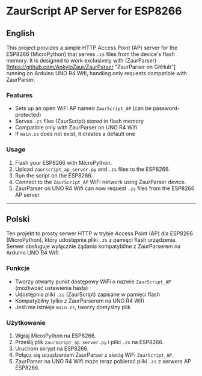 # ZaurScript AP Server for ESP8266

## English

This project provides a simple HTTP Access Point (AP) server for the ESP8266 (MicroPython) that serves `.zs` files from the device's flash memory. It is designed to work exclusively with (ZaurParser)[https://github.com/AnkyloZaur/ZaurParser "ZaurParser on GitHub"] running on Arduino UNO R4 Wifi, handling only requests compatible with ZaurParser.

### Features
- Sets up an open WiFi AP named `ZaurScript_AP` (can be password-protected)
- Serves `.zs` files (ZaurScript) stored in flash memory
- Compatible only with ZaurParser on UNO R4 Wifi
- If `main.zs` does not exist, it creates a default one

### Usage
1. Flash your ESP8266 with MicroPython.
2. Upload `zaurscript_ap_server.py` and `.zs` files to the ESP8266.
3. Run the script on the ESP8266.
4. Connect to the `ZaurScript_AP` WiFi network using ZaurParser device.
5. ZaurParser on UNO R4 Wifi can now request `.zs` files from the ESP8266 AP server.

---

## Polski

Ten projekt to prosty serwer HTTP w trybie Access Point (AP) dla ESP8266 (MicroPython), który udostępnia pliki `.zs` z pamięci flash urządzenia. Serwer obsługuje wyłącznie żądania kompatybilne z ZaurParserem na Arduino UNO R4 Wifi.

### Funkcje
- Tworzy otwarty punkt dostępowy WiFi o nazwie `ZaurScript_AP` (możliwość ustawienia hasła)
- Udostępnia pliki `.zs` (ZaurScript) zapisane w pamięci flash
- Kompatybilny tylko z ZaurParserem na UNO R4 Wifi
- Jeśli nie istnieje `main.zs`, tworzy domyślny plik

### Użytkowanie
1. Wgraj MicroPython na ESP8266.
2. Prześlij plik `zaurscript_ap_server.py` i pliki `.zs` na ESP8266.
3. Uruchom skrypt na ESP8266.
4. Połącz się urządzeniem ZaurParser z siecią WiFi `ZaurScript_AP`.
5. ZaurParser na UNO R4 Wifi może teraz pobierać pliki `.zs` z serwera AP ESP8266.
